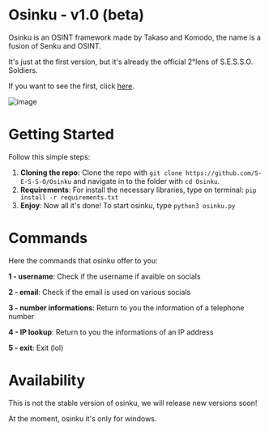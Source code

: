 # Osinku - v1.0 (beta)
Osinku is an OSINT framework made by Takaso and Komodo, the name is a fusion of Senku and OSINT.

It's just at the first version, but it's already the official 2°lens of S.E.S.S.O. Soldiers.

If you want to see the first, click [here](https://github.com/komodoooo/arbtool).

![image](https://user-images.githubusercontent.com/70639611/151835127-27a8eb22-feb0-41c6-93c0-cb860c12835c.png)

# Getting Started
Follow this simple steps:

  1) **Cloning the repo:** Clone the repo with `git clone https://github.com/S-E-S-S-O/Osinku` and navigate in to the folder with `cd Osinku`.
  2) **Requirements**: For install the necessary libraries, type on terminal: `pip install -r requirements.txt`
  3) **Enjoy**: Now all it's done! To start osinku, type `python3 osinku.py`

# Commands
Here the commands that osinku offer to you:

**1 - username**: Check if the username if avaible on socials

**2 - email**: Check if the email is used on various socials

**3 - number informations**: Return to you the information of a telephone number

**4 - IP lookup**: Return to you the informations of an IP address

**5 - exit**: Exit (lol)

# Availability
This is not the stable version of osinku, we will release new versions soon!

At the moment, osinku it's only for windows.
